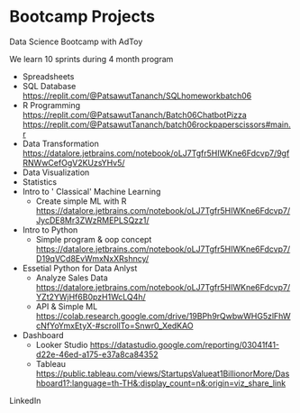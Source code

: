 # Bootcamp Projects
Data Science Bootcamp with AdToy


We learn 10 sprints during 4 month program

- Spreadsheets
- SQL Database
    https://replit.com/@PatsawutTananch/SQLhomeworkbatch06
- R Programming
    https://replit.com/@PatsawutTananch/Batch06ChatbotPizza
    https://replit.com/@PatsawutTananch/batch06rockpaperscissors#main.r
- Data Transformation
    https://datalore.jetbrains.com/notebook/oLJ7Tgfr5HIWKne6Fdcvp7/9gfRNWwCefOgV2KUzsYHv5/
- Data Visualization
- Statistics
- Intro to ' Classical' Machine Learning
    - Create simple ML with R
        https://datalore.jetbrains.com/notebook/oLJ7Tgfr5HIWKne6Fdcvp7/JycDE8Mr3ZWzRMEPLSQzz1/
- Intro to Python
    - Simple program & oop concept
        https://datalore.jetbrains.com/notebook/oLJ7Tgfr5HIWKne6Fdcvp7/D19qVCd8EvWmxNxXRshncy/
- Essetial Python for Data Anlyst
    - Analyze Sales Data
        https://datalore.jetbrains.com/notebook/oLJ7Tgfr5HIWKne6Fdcvp7/YZt2YWjHf6B0pzH1WcLQ4h/
    - API & Simple ML
        https://colab.research.google.com/drive/19BPh9rQwbwWHG5zlFhWcNfYoYmxEtyX-#scrollTo=Snwr0_XedKAO
- Dashboard 
    - Looker Studio 
        https://datastudio.google.com/reporting/03041f41-d22e-46ed-a175-e37a8ca84352
    - Tableau
        https://public.tableau.com/views/StartupsValueat1BillionorMore/Dashboard1?:language=th-TH&:display_count=n&:origin=viz_share_link 

LinkedIn
